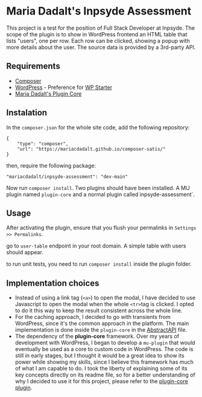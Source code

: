 # Maria Dadalt's Inpsyde Assessment

This project is a test for the position of Full Stack Developer at Inpsyde. The scope of the plugin is to show in WordPress frontend an HTML table that lists "users", one per row. Each row can be clicked, showing a popup with more details about the user. The source data is provided by a 3rd-party API.

## Requirements
- [Composer](https://getcomposer.org/)
- [WordPress](https://br.wordpress.org/) - Preference for [WP Starter](https://wecodemore.github.io/wpstarter/)
- [Maria Dadalt's Plugin Core](https://github.com/mariacdadalt/plugin-core)

## Instalation

In the `composer.json` for the whole site code, add the following repository:
```
{
	"type": "composer",
	"url": "https://mariacdadalt.github.io/composer-satis/"
}
```
then, require the following package:
```
"mariacdadalt/inpsyde-assessment": "dev-main"
```
Now run `composer install`. Two plugins should have been installed. A MU plugin named `plugin-core` and a normal plugin called ìnpsyde-assessment`.

## Usage

After activating the plugin, ensure that you flush your permalinks in `Settings >> Permalinks`.

go to `user-table` endpoint in your root domain. A simple table with users should appear.

to run unit tests, you need to run `composer install` inside the plugin folder.

## Implementation choices
- Instead of using a link tag (`<a>`) to open the modal, I have decided to use Javascript to open the modal when the whole `<tr>`tag is clicked. I opted to do it this way to keep the result consistent across the whole line.
- For the caching approach, I decided to go with transients from WordPress, since it's the common approach in the platform. The main implementation is done inside the `plugin-core` in the [AbstractAPI](https://github.com/mariacdadalt/plugin-core/blob/main/src/Abstractions/AbstractAPI.php) file.
- The dependency of the **plugin-core** framework. Over my years of development with WordPress, I began to develop a `mu-plugin` that would eventually be used as a core to custom code in WordPress. The code is still in early stages, but I thought it would be a great idea to show its power while showing my skills, since I believe this framework has much of what I am capable to do. I took the liberty of explaining some of its key concepts directly on its readme file, so for a better understanding of why I decided to use it for this project, please refer to the [plugin-core plugin](https://github.com/mariacdadalt/plugin-core). 
